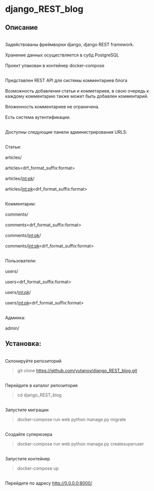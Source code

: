 # django_REST_blog

<h2>Описание</h2>

<br>Задействованы фреймворки django, django REST framework.</br>
<br>Хранение данных осуществляется в субд PostgreSQL</br>
<br>Проект упакован в контейнер docker-compose</br>

<br>Представлен REST API для системы комментариев блога</br>
<br>Возможность добавления статьи и комметариев, в свою очередь к каждому комментарию также может быть добавлен комментарий.</br>
<br>Вложенность комментариев не ограничена.</br>
<br>Есть система аутентификации. </br>

<br>Доступны следующие панели администрирования URLS:</br>

<br>Статьи: </br>
<br>articles/ </br>
<br>articles<drf_format_suffix:format> </br>
<br>articles/<int:pk>/ </br>
<br>articles/<int:pk><drf_format_suffix:format> </br>

<br>Комментарии: </br>
<br>comments/ </br>
<br>comments<drf_format_suffix:format> </br>
<br>comments/<int:pk>/ </br>
<br>comments/<int:pk><drf_format_suffix:format> </br>

<br>Пользователи: </br>
<br>users/ </br>
<br>users<drf_format_suffix:format> </br>
<br>users/<int:pk>/ </br>
<br>users/<int:pk><drf_format_suffix:format> </br>

<br>Админка: </br>
<br>admin/ </br>

<h2>Установка:</h2>

<br>Склонируйте репозиторий</br>
> git clone https://github.com/yutanov/django_REST_blog.git

<br>Перейдите в каталог репозитория</br>
> cd django_REST_blog

<br>Запустите миграции</br>
> docker-compose run web python manage.py migrate

<br>Создайте суперюзера</br>
> docker-compose run web python manage.py createsuperuser

<br>Запустите контейнер</br>
> docker-compose up

<br>Перейдите по адресу http://0.0.0.0:8000/</br>
